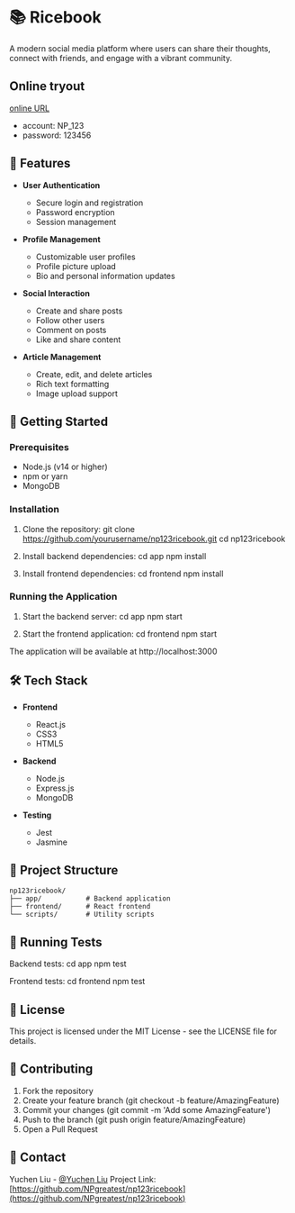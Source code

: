 # 📚 Ricebook

A modern social media platform where users can share their thoughts, connect with friends, and engage with a vibrant community.

## Online tryout

[online URL](https://np123hw6-146ce713e245.herokuapp.com/)

* account: NP_123
* password: 123456

## 🌟 Features

- **User Authentication**
  - Secure login and registration
  - Password encryption
  - Session management

- **Profile Management**
  - Customizable user profiles
  - Profile picture upload
  - Bio and personal information updates

- **Social Interaction**
  - Create and share posts
  - Follow other users
  - Comment on posts
  - Like and share content

- **Article Management**
  - Create, edit, and delete articles
  - Rich text formatting
  - Image upload support

## 🚀 Getting Started

### Prerequisites

- Node.js (v14 or higher)
- npm or yarn
- MongoDB

### Installation

1. Clone the repository:
    git clone https://github.com/yourusername/np123ricebook.git
    cd np123ricebook

2. Install backend dependencies:
    cd app
    npm install

3. Install frontend dependencies:
    cd frontend
    npm install

### Running the Application

1. Start the backend server:
    cd app
    npm start

2. Start the frontend application:
    cd frontend
    npm start

The application will be available at http://localhost:3000

## 🛠 Tech Stack

- **Frontend**
  - React.js
  - CSS3
  - HTML5

- **Backend**
  - Node.js
  - Express.js
  - MongoDB

- **Testing**
  - Jest
  - Jasmine

## 📝 Project Structure

    np123ricebook/
    ├── app/           # Backend application
    ├── frontend/      # React frontend
    └── scripts/       # Utility scripts

## 🧪 Running Tests

Backend tests:
    cd app
    npm test

Frontend tests:
    cd frontend
    npm test

## 📄 License

This project is licensed under the MIT License - see the LICENSE file for details.

## 👥 Contributing

1. Fork the repository
2. Create your feature branch (git checkout -b feature/AmazingFeature)
3. Commit your changes (git commit -m 'Add some AmazingFeature')
4. Push to the branch (git push origin feature/AmazingFeature)
5. Open a Pull Request

## 📧 Contact

Yuchen Liu - [@Yuchen Liu](https://www.linkedin.com/in/yuchen-liu-9640652b4/)
Project Link: [https://github.com/NPgreatest/np123ricebook](https://github.com/NPgreatest/np123ricebook)


